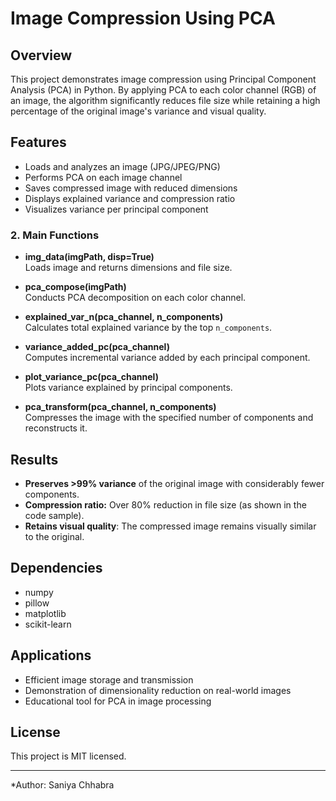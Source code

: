 # Image Compression Using PCA

## Overview

This project demonstrates image compression using Principal Component Analysis (PCA) in Python. By applying PCA to each color channel (RGB) of an image, the algorithm significantly reduces file size while retaining a high percentage of the original image's variance and visual quality.

## Features

- Loads and analyzes an image (JPG/JPEG/PNG)
- Performs PCA on each image channel
- Saves compressed image with reduced dimensions
- Displays explained variance and compression ratio
- Visualizes variance per principal component


### 2. Main Functions

- **img_data(imgPath, disp=True)**  
  Loads image and returns dimensions and file size.

- **pca_compose(imgPath)**  
  Conducts PCA decomposition on each color channel.

- **explained_var_n(pca_channel, n_components)**  
  Calculates total explained variance by the top `n_components`.

- **variance_added_pc(pca_channel)**  
  Computes incremental variance added by each principal component.

- **plot_variance_pc(pca_channel)**  
  Plots variance explained by principal components.

- **pca_transform(pca_channel, n_components)**  
  Compresses the image with the specified number of components and reconstructs it.


## Results

- **Preserves >99% variance** of the original image with considerably fewer components.
- **Compression ratio:** Over 80% reduction in file size (as shown in the code sample).
- **Retains visual quality**: The compressed image remains visually similar to the original.

## Dependencies

- numpy
- pillow
- matplotlib
- scikit-learn

## Applications

- Efficient image storage and transmission
- Demonstration of dimensionality reduction on real-world images
- Educational tool for PCA in image processing

## License

This project is MIT licensed.

---

*Author: Saniya Chhabra  




